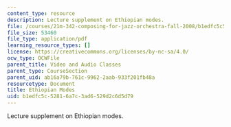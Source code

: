 ```yaml
---
content_type: resource
description: Lecture supplement on Ethiopian modes.
file: /courses/21m-342-composing-for-jazz-orchestra-fall-2008/b1edfc5c52816a7c3ad6529d2c6d5d79_ethio_modes.pdf
file_size: 53460
file_type: application/pdf
learning_resource_types: []
license: https://creativecommons.org/licenses/by-nc-sa/4.0/
ocw_type: OCWFile
parent_title: Video and Audio Classes
parent_type: CourseSection
parent_uid: ab16a79b-761c-9962-2aab-933f201fb48a
resourcetype: Document
title: Ethiopian Modes
uid: b1edfc5c-5281-6a7c-3ad6-529d2c6d5d79
---
```

Lecture supplement on Ethiopian modes.